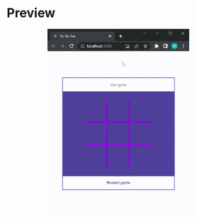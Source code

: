 # Preview

<div style="text-align: center;">
    <img src="./Tic-Tac-Toe.gif" alt="Preview tic tac toe game" style="width:320px"/>
</div>
